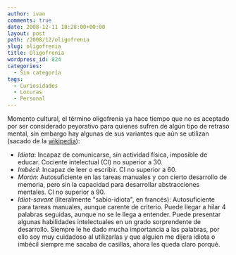 ```yaml
---
author: ivan
comments: true
date: 2008-12-11 18:28:00+00:00
layout: post
path: /2008/12/oligofrenia
slug: oligofrenia
title: Oligofrenia
wordpress_id: 824
categories:
  - Sin categoría
tags:
  - Curiosidades
  - Locuras
  - Personal
---
```


Momento cultural, el término oligofrenia ya hace tiempo que no es aceptado por ser considerado peyorativo para quienes sufren de algún tipo de retraso mental, sin embargo hay algunas de sus variantes que aún se utilizan (sacado de la [wikipedia](http://es.wikipedia.org/wiki/Oligofrenia)):

- _Idiota_: Incapaz de comunicarse, sin actividad física, imposible de educar. Cociente intelectual (CI) no superior a 30.
- _Imbécil_: Incapaz de leer o escribir. CI no superior a 60.
- _Morón_: Autosuficiente en las tareas manuales y con cierto desarrollo de memoria, pero sin la capacidad para desarrollar abstracciones mentales. CI no superior a 90.
- _Idiot-savant_ (literalmente "sabio-idiota", en francés): Autosuficiente para tareas manuales, aunque carente de criterio. Puede llegar a hilar 4 palabras seguidas, aunque no se le llega a entender. Puede presentar algunas habilidades intelectuales en un grado sorprendente de desarrollo.
  Siempre le he dado mucha importancia a las palabras, por ello soy muy cuidadoso al utilizarlas y que alguien me dijera idiota o imbécil siempre me sacaba de casillas, ahora les queda claro porqué.
